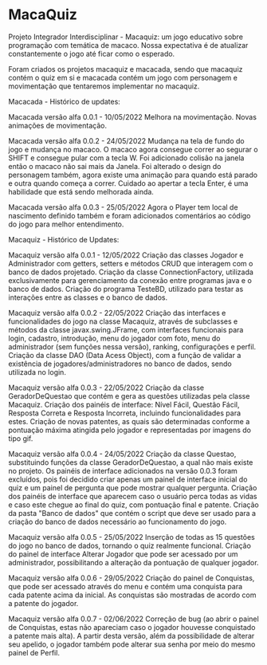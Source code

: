 # MacaQuiz
Projeto Integrador Interdisciplinar - Macaquiz: um jogo educativo sobre programação com temática de macaco. Nossa expectativa é de atualizar constantemente o jogo até ficar como o esperado.

Foram criados os projetos macaquiz e macacada, sendo que macaquiz contém o quiz em si e macacada contém um jogo com personagem e movimentação que tentaremos implementar no macaquiz.

Macacada - Histórico de updates:

  Macacada versão alfa 0.0.1 - 10/05/2022
  Melhora na movimentação.
  Novas animações de movimentação.

  Macacada versão alfa 0.0.2 - 24/05/2022
  Mudança na tela de fundo do jogo e mudança no macaco. O macaco agora consegue correr ao segurar o SHIFT e consegue pular com a tecla W. Foi adicionado colisão na janela então o macaco não sai mais da Janela. Foi alterado o design do personagem também, agora existe uma animação para quando está parado e outra quando começa a correr. Cuidado ao apertar a tecla Enter, é uma habilidade que está sendo melhorada ainda.

  Macacada versão alfa 0.0.3 - 25/05/2022
  Agora o Player tem local de nascimento definido também e foram adicionados comentários ao código do jogo para melhor entendimento.

Macaquiz - Histórico de Updates:

  Macaquiz versão alfa 0.0.1 - 12/05/2022
  Criação das classes Jogador e Administrador com getters, setters e métodos CRUD que interagem com o banco de dados projetado.
  Criação da classe ConnectionFactory, utilizada exclusivamente para gerenciamento da conexão entre programas java e o banco de dados.
  Criação do programa TesteBD, utilizado para testar as interações entre as classes e o banco de dados.

  Macaquiz versão alfa 0.0.2 - 22/05/2022
  Criação das interfaces e funcionalidades do jogo na classe Macaquiz, através de subclasses e métodos da classe javax.swing.JFrame, com interfaces funcionais para
    login, cadastro, introdução, menu do jogador com foto, menu do administrador (sem funções nessa versão), ranking, configurações e perfil.
  Criação da classe DAO (Data Acess Object), com a função de validar a existência de jogadores/administradores no banco de dados, sendo utilizada no login.

  Macaquiz versão alfa 0.0.3 - 22/05/2022
  Criação da classe GeradorDeQuestao que contém e gera as questões utilizadas pela classe Macaquiz.
  Criação dos painéis de interface: Nível Fácil, Questão Fácil, Resposta Correta e Resposta Incorreta, incluindo funcionalidades para estes.
  Criação de novas patentes, as quais são determinadas conforme a pontuação máxima atingida pelo jogador e representadas por imagens do tipo gif.

  Macaquiz versão alfa 0.0.4 - 24/05/2022
  Criação da classe Questao, substituindo funções da classe GeradorDeQuestao, a qual não mais existe no projeto.
  Os painéis de interface adicionados na versão 0.0.3 foram excluídos, pois foi decidido criar apenas um painel de interface inicial do quiz e um painel de pergunta que pode mostrar qualquer pergunta.
  Criação dos painéis de interface que aparecem caso o usuário perca todas as vidas e caso este chegue ao final do quiz, com pontuação final e patente.
  Criação da pasta "Banco de dados" que contém o script que deve ser usado para a criação do banco de dados necessário ao funcionamento do jogo.

  Macaquiz versão alfa 0.0.5 - 25/05/2022
  Inserção de todas as 15 questões do jogo no banco de dados, tornando o quiz realmente funcional.
  Criação do painel de interface Alterar Jogador que pode ser acessado por um administrador, possibilitando a alteração da pontuação de qualquer jogador.
  
  Macaquiz versão alfa 0.0.6 - 29/05/2022
  Criação do painel de Conquistas, que pode ser acessado através do menu e contém uma conquista para cada patente acima da inicial. As conquistas são mostradas de acordo com a patente do jogador.
  
  Macaquiz versão alfa 0.0.7 - 02/06/2022
  Correção de bug (ao abrir o painel de Conquistas, estas não apareciam caso o jogador houvesse conquistado a patente mais alta). A partir desta versão, além da possibilidade de alterar seu apelido, o jogador também pode alterar sua senha por meio do mesmo painel de Perfil.
